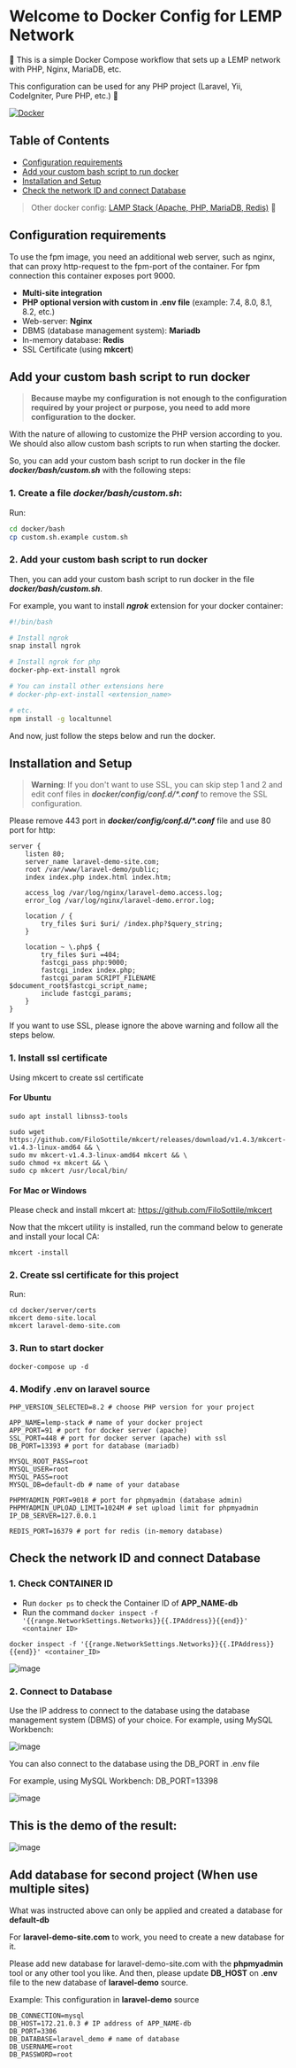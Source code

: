 # Welcome to Docker Config for LEMP Network

:whale: This is a simple Docker Compose workflow that sets up a LEMP network with PHP, Nginx, MariaDB, etc.

This configuration can be used for any PHP project (Laravel, Yii, CodeIgniter, Pure PHP, etc.) :tada:

[![Docker](https://github.com/tanhongit/lemp-docker/actions/workflows/docker-publish.yml/badge.svg)](https://hub.docker.com/r/lbiltech/lemp)

## Table of Contents

 - [Configuration requirements](#configuration-requirements)
 - [Add your custom bash script to run docker](#add-your-custom-bash-script-to-run-docker)
 - [Installation and Setup](#installation-and-setup)
 - [Check the network ID and connect Database](#check-the-network-id-and-connect-database)


> Other docker config: [LAMP Stack (Apache, PHP, MariaDB, Redis)](https://github.com/tanhongit/lamp-docker.git) :whale:

## Configuration requirements

To use the fpm image, you need an additional web server, such as nginx, that can proxy http-request to the fpm-port of the container. For fpm connection this container exposes port 9000.

- **Multi-site integration**
- **PHP optional version with custom in .env file** (example: 7.4, 8.0, 8.1, 8.2, etc.)
- Web-server: **Nginx**
- DBMS (database management system): **Mariadb**
- In-memory database: **Redis**
- SSL Certificate (using **mkcert**)

## Add your custom bash script to run docker

> **Because maybe my configuration is not enough to the configuration required by your project or purpose, you need to add more configuration to the docker.**

With the nature of allowing to customize the PHP version according to you. We should also allow custom bash scripts to run when starting the docker.

So, you can add your custom bash script to run docker in the file **_docker/bash/custom.sh_** with the following steps:

### 1. Create a file **_docker/bash/custom.sh_**:

Run:

```bash
cd docker/bash
cp custom.sh.example custom.sh
```

### 2. Add your custom bash script to run docker

Then, you can add your custom bash script to run docker in the file **_docker/bash/custom.sh_**.

For example, you want to install **_ngrok_** extension for your docker container:

```bash
#!/bin/bash

# Install ngrok
snap install ngrok

# Install ngrok for php
docker-php-ext-install ngrok

# You can install other extensions here
# docker-php-ext-install <extension_name>

# etc.
npm install -g localtunnel
```

And now, just follow the steps below and run the docker.

## Installation and Setup

> **Warning**: If you don't want to use SSL, you can skip step 1 and 2 and edit conf files in _**docker/config/conf.d/*.conf**_ to remove the SSL configuration.

Please remove 443 port in _**docker/config/conf.d/*.conf**_ file and use 80 port for http:

```nginx
server {
    listen 80;
    server_name laravel-demo-site.com;
    root /var/www/laravel-demo/public;
    index index.php index.html index.htm;

    access_log /var/log/nginx/laravel-demo.access.log;
    error_log /var/log/nginx/laravel-demo.error.log;

    location / {
        try_files $uri $uri/ /index.php?$query_string;
    }

    location ~ \.php$ {
        try_files $uri =404;
        fastcgi_pass php:9000;
        fastcgi_index index.php;
        fastcgi_param SCRIPT_FILENAME $document_root$fastcgi_script_name;
        include fastcgi_params;
    }
}
```

If you want to use SSL, please ignore the above warning and follow all the steps below.

### 1. Install ssl certificate

Using mkcert to create ssl certificate

#### For Ubuntu

```shell
sudo apt install libnss3-tools

sudo wget https://github.com/FiloSottile/mkcert/releases/download/v1.4.3/mkcert-v1.4.3-linux-amd64 && \
sudo mv mkcert-v1.4.3-linux-amd64 mkcert && \
sudo chmod +x mkcert && \
sudo cp mkcert /usr/local/bin/
```

#### For Mac or Windows

Please check and install mkcert at: https://github.com/FiloSottile/mkcert

Now that the mkcert utility is installed, run the command below to generate and install your local CA:

```shell
mkcert -install
```

### 2. Create ssl certificate for this project

Run:

```shell
cd docker/server/certs
mkcert demo-site.local
mkcert laravel-demo-site.com
```

### 3. Run to start docker

```shell
docker-compose up -d
```

### 4. Modify **.env** on laravel source

```dotenv
PHP_VERSION_SELECTED=8.2 # choose PHP version for your project

APP_NAME=lemp-stack # name of your docker project
APP_PORT=91 # port for docker server (apache)
SSL_PORT=448 # port for docker server (apache) with ssl
DB_PORT=13393 # port for database (mariadb)

MYSQL_ROOT_PASS=root
MYSQL_USER=root
MYSQL_PASS=root
MYSQL_DB=default-db # name of your database

PHPMYADMIN_PORT=9018 # port for phpmyadmin (database admin)
PHPMYADMIN_UPLOAD_LIMIT=1024M # set upload limit for phpmyadmin
IP_DB_SERVER=127.0.0.1

REDIS_PORT=16379 # port for redis (in-memory database)
```

## Check the network ID and connect Database

### 1. Check CONTAINER ID
- Run `docker ps` to check the Container ID of **APP_NAME-db**
- Run the command `docker inspect -f '{{range.NetworkSettings.Networks}}{{.IPAddress}}{{end}}' <container ID>`

```shell
docker inspect -f '{{range.NetworkSettings.Networks}}{{.IPAddress}}{{end}}' <container_ID>
```

![image](https://user-images.githubusercontent.com/35853002/232272286-4dd7cc26-1257-4b1e-9605-7d6ecfd69a37.png)


### 2. Connect to Database

Use the IP address to connect to the database using the database management system (DBMS) of your choice. For example, using MySQL Workbench:

![image](https://user-images.githubusercontent.com/35853002/232210044-7dd5aafa-352f-45d8-ba99-82cb792b1066.png)

You can also connect to the database using the DB_PORT in .env file

For example, using MySQL Workbench: DB_PORT=13398

![image](https://user-images.githubusercontent.com/35853002/232210171-af56d440-c9f0-4477-a1a7-338b86995cd7.png)

## This is the demo of the result:
![image](https://user-images.githubusercontent.com/35853002/183320614-fa670785-9aa7-411a-a1ff-15e349cee58d.png)

## Add database for second project (When use multiple sites)

What was instructed above can only be applied and created a database for **default-db**

For __laravel-demo-site.com__ to work, you need to create a new database for it.

Please add new database for laravel-demo-site.com with the __phpmyadmin__ tool or any other tool you like. And then, please update __DB_HOST__ on __.env__ file to the new database of __laravel-demo__ source.

Example: This configuration in **laravel-demo** source

```dotenv
DB_CONNECTION=mysql
DB_HOST=172.21.0.3 # IP address of APP_NAME-db
DB_PORT=3306
DB_DATABASE=laravel_demo # name of database
DB_USERNAME=root
DB_PASSWORD=root
```
